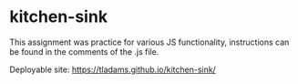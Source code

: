 # kitchen-sink

This assignment was practice for various JS functionality, instructions can be found in the comments of the .js file.

Deployable site: https://tladams.github.io/kitchen-sink/
